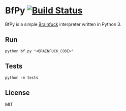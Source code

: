 # BfPy [![Build Status](https://travis-ci.org/manoet/BfPy.svg?branch=master)](https://travis-ci.org/manoet/BfPy)
BfPy is a simple [Brainfuck](https://en.wikipedia.org/wiki/Brainfuck)
interpreter written in Python 3.

## Run
`python bf.py "<BRAINFUCK_CODE>"`

## Tests
`python -m tests`

## License
MIT

